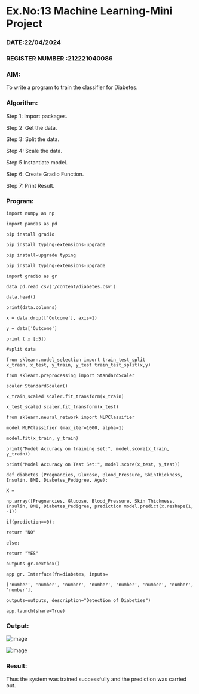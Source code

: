 # Ex.No:13 Machine Learning-Mini Project  
### DATE:22/04/2024                                                                            
### REGISTER NUMBER :212221040086 
### AIM: 
To write a program to train the classifier for Diabetes.
###  Algorithm:
Step 1: Import packages. 

Step 2: Get the data.

Step 3: Split the data.

Step 4: Scale the data.

Step 5 Instantiate model.

Step 6: Create Gradio Function.

Step 7: Print Result.
### Program:
```
import numpy as np

import pandas as pd

pip install gradio

pip install typing-extensions-upgrade

pip install-upgrade typing

pip install typing-extensions-upgrade

import gradio as gr

data pd.read_csv('/content/diabetes.csv')

data.head()

print(data.columns)

x = data.drop(['Outcome'], axis=1)

y = data['Outcome']

print ( x [:5])

#split data

from sklearn.model_selection import train_test_split
x_train, x_test, y_train, y_test train_test_split(x,y)

from sklearn.preprocessing import StandardScaler

scaler StandardScaler()

x_train_scaled scaler.fit_transform(x_train)

x_test_scaled scaler.fit_transform(x_test)

from sklearn.neural_network import MLPClassifier

model MLPClassifier (max_iter=1000, alpha=1)

model.fit(x_train, y_train)

print("Model Accuracy on training set:", model.score(x_train, y_train))

print("Model Accuracy on Test Set:", model.score(x_test, y_test))

def diabetes (Pregnancies, Glucose, Blood_Pressure, SkinThickness, Insulin, BMI, Diabetes_Pedigree, Age):

X =

np.array([Pregnancies, Glucose, Blood_Pressure, Skin Thickness, Insulin, BMI, Diabetes_Pedigree, prediction model.predict(x.reshape(1, -1))

if(prediction==0):

return "NO"

else:

return "YES"

outputs gr.Textbox()

app gr. Interface(fn=diabetes, inputs=

['number', 'number', 'number', 'number', 'number', 'number', 'number', 'number'],

outputs=outputs, description="Detection of Diabeties")

app.launch(share=True)
```


### Output:
![image](https://github.com/Kulaganachi/AI_Lab_2023-24/assets/133641126/674fa4b5-57d9-4775-92a0-8afdfa0c0498)

![image](https://github.com/Kulaganachi/AI_Lab_2023-24/assets/133641126/a1c04e31-708a-469c-a5eb-2d169e3a5af4)




### Result:
Thus the system was trained successfully and the prediction was carried out.
